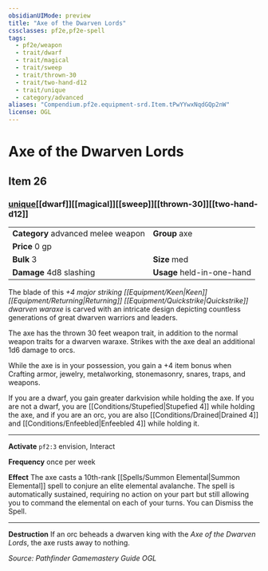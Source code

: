 ```yaml
---
obsidianUIMode: preview
title: "Axe of the Dwarven Lords"
cssclasses: pf2e,pf2e-spell
tags:
  - pf2e/weapon
  - trait/dwarf
  - trait/magical
  - trait/sweep
  - trait/thrown-30
  - trait/two-hand-d12
  - trait/unique
  - category/advanced
aliases: "Compendium.pf2e.equipment-srd.Item.tPwYYwxNqdGQp2nW"
license: OGL
---
```

# Axe of the Dwarven Lords
## Item 26
### [unique](unique "Unique Rarity Trait")[[dwarf]][[magical]][[sweep]][[thrown-30]][[two-hand-d12]]

|  |  |
| -- | -- |
| **Category** advanced melee weapon | **Group** axe |
| **Price** 0 gp |  |
| **Bulk** 3 | **Size** med |
| **Damage** 4d8 slashing  | **Usage** held-in-one-hand |



The blade of this _+4 major striking [[Equipment/Keen|Keen]] [[Equipment/Returning|Returning]] [[Equipment/Quickstrike|Quickstrike]] dwarven waraxe_ is carved with an intricate design depicting countless generations of great dwarven warriors and leaders.

The axe has the thrown 30 feet weapon trait, in addition to the normal weapon traits for a dwarven waraxe. Strikes with the axe deal an additional 1d6 damage to orcs.

While the axe is in your possession, you gain a +4 item bonus when Crafting armor, jewelry, metalworking, stonemasonry, snares, traps, and weapons.

If you are a dwarf, you gain greater darkvision while holding the axe. If you are not a dwarf, you are [[Conditions/Stupefied|Stupefied 4]] while holding the axe, and if you are an orc, you are also [[Conditions/Drained|Drained 4]] and [[Conditions/Enfeebled|Enfeebled 4]] while holding it.

* * *

**Activate** `pf2:3` envision, Interact

**Frequency** once per week

**Effect** The axe casts a 10th-rank [[Spells/Summon Elemental|Summon Elemental]] spell to conjure an elite elemental avalanche. The spell is automatically sustained, requiring no action on your part but still allowing you to command the elemental on each of your turns. You can Dismiss the Spell.

* * *

**Destruction** If an orc beheads a dwarven king with the _Axe of the Dwarven Lords_, the axe rusts away to nothing.

*Source: Pathfinder Gamemastery Guide*
*OGL*